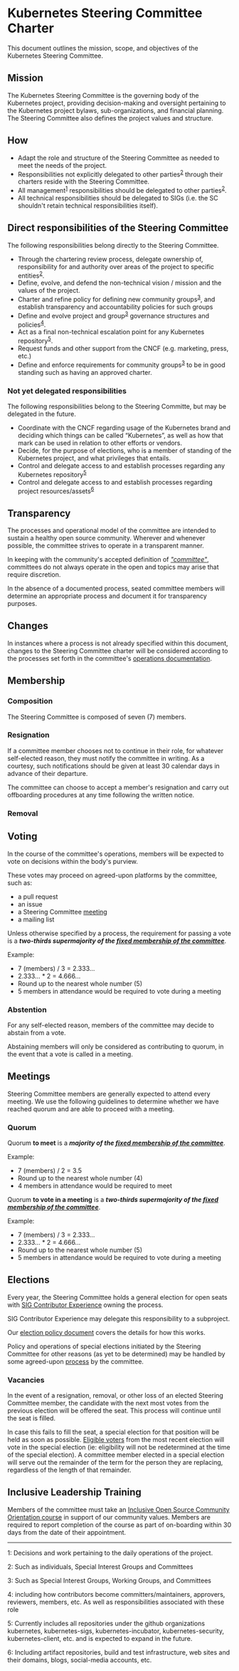 ﻿# Kubernetes Steering Committee Charter

This document outlines the mission, scope, and objectives of the Kubernetes
Steering Committee.

## Mission

The Kubernetes Steering Committee is the governing body of the Kubernetes
project, providing decision-making and oversight pertaining to the Kubernetes
project bylaws, sub-organizations, and financial planning.  The Steering 
Committee also defines the project values and structure.

## How

* Adapt the role and structure of the Steering Committee as needed to meet the
  needs of the project.
* Responsibilities not explicitly delegated to other
  parties<sup>[2](#footnote2)</sup> through their charters reside with
  the Steering Committee.
* All management<sup>[1](#footnote1)</sup> responsibilities should be delegated to other
  parties<sup>[2](#footnote2)</sup>.
* All technical responsibilities should be delegated to SIGs (i.e. the SC shouldn't
  retain technical responsibilities itself).

## Direct responsibilities of the Steering Committee

The following responsibilities belong directly to the Steering Committee.

* Through the chartering review process, delegate ownership of, responsibility for
  and authority over areas of the project to specific entities<sup>[2](#footnote2)</sup>.
* Define, evolve, and defend the non-technical vision / mission and the values
  of the project.
* Charter and refine policy for defining new community groups<sup>[3](#footnote3)</sup>,
  and establish transparency and accountability policies for such groups
* Define and evolve project and group<sup>[3](#footnote3)</sup> governance
  structures and policies<sup>[4](#footnote4)</sup>.
* Act as a final non-technical escalation point for any Kubernetes repository<sup>[5](#footnote5)</sup>.
* Request funds and other support from the CNCF (e.g. marketing, press, etc.)
* Define and enforce requirements for community groups<sup>[3](#footnote3)</sup>
  to be in good standing such as having an approved charter.

### Not yet delegated responsibilities

The following responsibilities belong to the Steering Committe, but may be delegated in the future.

* Coordinate with the CNCF regarding usage of the Kubernetes brand and deciding
  which things can be called “Kubernetes”, as well as how that mark can be used
  in relation to other efforts or vendors.
* Decide, for the purpose of elections, who is a member of standing of the
  Kubernetes project, and what privileges that entails.
* Control and delegate access to and establish processes regarding
  any Kubernetes repository<sup>[5](#footnote5)</sup> 
* Control and delegate access to and establish processes regarding
  project resources/assets<sup>[6](#footnote6)</sup>  

## Transparency

The processes and operational model of the committee are intended to sustain a
healthy open source community.
Wherever and whenever possible, the committee strives to operate in a
transparent manner.

In keeping with the community's accepted definition of
[_"committee"_][committee], committees do not always operate in the open and
topics may arise that require discretion.

In the absence of a documented process, seated committee members will determine
an appropriate process and document it for transparency purposes.

[committee]: https://git.k8s.io/community/governance.md#committees

## Changes

In instances where a process is not already specified within this document,
changes to the Steering Committee charter will be considered according to the
processes set forth in the committee's [operations documentation][changes].

[changes]: /operations/changes.md

## Membership

### Composition

The Steering Committee is composed of seven (7) members.

### Resignation

If a committee member chooses not to continue in their role, for whatever
self-elected reason, they must notify the committee in writing. As a courtesy,
such notifications should be given at least 30 calendar days in advance of
their departure.

The committee can choose to accept a member's resignation and carry out
offboarding procedures at any time following the written notice.

### Removal

<!--

STEERING CONSIDERATIONS

Removal

- [ ] Special election for specific removal scenarios
  - What is the perception of having a committee remove a representative that was elected by the community?
- [ ] Codify the voting process and channels for removal scenarios
- [ ] Consider CoCC guidance on removals as prior art: https://github.com/kubernetes/community/blob/master/committee-code-of-conduct/charter.md#removal
- [ ] Consider prior art in changes to maintainership e.g., SPIFFE/SPIRE (https://github.com/spiffe/spire/blob/main/MAINTAINERS.md#changes-in-maintainership)

COMMUNITY CONSIDERATIONS

No Confidence

- [ ] Provide guidelines on "no confidence"
  - Process transparency could be considered inversely proportional to the importance of these guidelines

Removal

- [ ] Scope of removal of members (one, many)
- [ ] Precedence for removal scenarios
- [ ] What details of removal scenarios should be public/private?
  - Call for removal?
  - Reason for removal?
  - Vote on removal?
  - What are the public artifacts of the removal process?
- [ ] What details of election results should be public/private?
- [ ] Consequences of removal scenarios
  - Are individuals ineligible for re-election?
    - Should community members have an opinion in this decision?
- [ ] When is removal appropriate?
- [ ] How should CoC concerns be considered in the removal process? Should they be?
- [ ] Guard against "popularity contests" or "burning at the person" in committee voting scenarios
- [ ] Are there antitrust implications in the removal process?
- [ ] Special elections may not have representative turnout
  - Define guidance on acts and thresholds to consider in a vote for removal
- [ ] Is removal an extraordinary power to grant?
  - "Policies like this have to work for the good of the community both when used well and when used poorly."
- [ ] Define removal process guidelines
  - "brief rationale for removal" + short time + "brief rebuttal"
  - Offer resignation as an option

-->

## Voting

<!--

COMMUNITY CONSIDERATIONS

Voting

- [ ] Better define voting requirements in specific scenarios
  - Consider 5/7, as 4/6 is a simple majority of the entire committee
  - Clarify requirements respective to size of committee and round up e.g., 7 * 2/3 = 4.6666..., which would be 5 votes out of 7
  - Are there scenarios where unanimity should be considered?
  - [Stephen] What about a combination of both?

-->

In the course of the committee's operations, members will be expected to vote
on decisions within the body's purview.

These votes may proceed on agreed-upon platforms by the committee, such as:

* a pull request
* an issue
* a Steering Committee [meeting](#meetings)
* a mailing list

Unless otherwise specified by a process, the requirement for passing a vote is
a **_two-thirds supermajority of the
[fixed membership of the committee](#composition)_**.

Example:

* 7 (members) / 3 = 2.333...
* 2.333... * 2 = 4.666...
* Round up to the nearest whole number (5)
* 5 members in attendance would be required to vote during a meeting

### Abstention

For any self-elected reason, members of the committee may decide to abstain
from a vote.

Abstaining members will only be considered as contributing to quorum, in the
event that a vote is called in a meeting.

## Meetings

Steering Committee members are generally expected to attend every meeting. We
use the following guidelines to determine whether we have reached quorum and
are able to proceed with a meeting.

### Quorum

Quorum **to meet** is a **_majority of the
[fixed membership of the committee](#composition)_**.

Example:

* 7 (members) / 2 = 3.5
* Round up to the nearest whole number (4)
* 4 members in attendance would be required to meet

Quorum **to vote in a meeting** is a **_two-thirds supermajority of the
[fixed membership of the committee](#composition)_**.

Example:

* 7 (members) / 3 = 2.333...
* 2.333... * 2 = 4.666...
* Round up to the nearest whole number (5)
* 5 members in attendance would be required to vote during a meeting

## Elections

Every year, the Steering Committee holds a general election for open seats with
[SIG Contributor Experience][sig-contribex] owning the process.

SIG Contributor Experience may delegate this responsibility to a subproject.

Our [election policy document][general-elections] covers the details for how
this works.

Policy and operations of special elections initiated by the Steering Committee
for other reasons (as yet to be determined) may be handled by some agreed-upon
[process][changes] by the committee.

[general-elections]: /elections.md
[sig-contribex]: https://git.k8s.io/community/sig-contributor-experience

### Vacancies

In the event of a resignation, removal, or other loss of an elected Steering 
Committee member, the candidate with the next most votes from the previous 
election will be offered the seat. This process will continue until the seat is 
filled. 

In case this fails to fill the seat, a special election for that position will 
be held as soon as possible. [Eligible voters](https://git.k8s.io/steering/elections.md#eligibility-for-voting) from the most recent election 
will vote in the special election (ie: eligibility will not be redetermined at 
the time of the special election). A committee member elected in a special 
election will serve out the remainder of the term for the person they are 
replacing, regardless of the length of that remainder.

## Inclusive Leadership Training

Members of the committee must take an
[Inclusive Open Source Community Orientation course](https://training.linuxfoundation.org/training/inclusive-open-source-community-orientation-lfc102/)
in support of our community values.  Members are required to report
completion of the course as part of on-boarding within 30 days from
the date of their appointment.


---

<a name="footnote1">1</a>: Decisions and work pertaining to the daily 
operations of the project.

<a name="footnote2">2</a>: Such as individuals, Special Interest Groups and
Committees

<a name="footnote3">3</a>: Such as Special Interest Groups, Working Groups,
and Committees

<a name="footnote4">4</a>: including how contributors become 
committers/maintainers, approvers, reviewers, members, etc.  As well as 
responsibilities associated with these role

<a name="footnote5">5</a>: Currently includes all repositories under the 
github organizations kubernetes, kubernetes-sigs, kubernetes-incubator, 
kubernetes-security, kubernetes-client, etc. and is expected to expand in the
future.

<a name="footnote6">6</a>: Including artifact repositories, build and test
infrastructure, web sites and their domains, blogs, social-media accounts,
etc.
